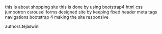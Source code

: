 this is about shopping site 
this is done by using 
bootstrap4
html
css
jumbotron
carousel
forms
designed  site
by keeping fixed header
meta tags
navigations
bootstrap 4
making the site responsive


authors:tejaswini